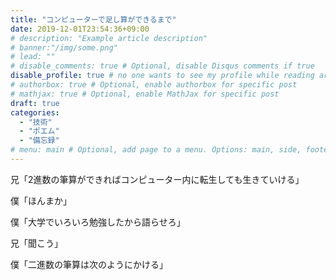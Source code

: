 ```yaml
---
title: "コンピューターで足し算ができるまで"
date: 2019-12-01T23:54:36+09:00
# description: "Example article description"
# banner:"/img/some.png"
# lead: ""
# disable_comments: true # Optional, disable Disqus comments if true
disable_profile: true # no one wants to see my profile while reading articles
# authorbox: true # Optional, enable authorbox for specific post
# mathjax: true # Optional, enable MathJax for specific post
draft: true
categories:
  - "技術"
  - "ポエム"
  - "備忘録"
# menu: main # Optional, add page to a menu. Options: main, side, footer
---
```


兄「2進数の筆算ができればコンピューター内に転生しても生きていける」

僕「ほんまか」

僕「大学でいろいろ勉強したから語らせろ」

兄「聞こう」

僕「二進数の筆算は次のようにかける」

